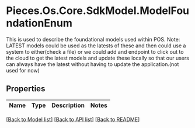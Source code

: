 # Pieces.Os.Core.SdkModel.ModelFoundationEnum
This is used to describe the foundational models used within POS.  Note: LATEST models could be used as the latests of these and then could use a system to either(check a file) or       we could add and endpoint to click out to the cloud to get the latest models and update these locally so that our users       can always have the latest without having to update the application.(not used for now)

## Properties

Name | Type | Description | Notes
------------ | ------------- | ------------- | -------------

[[Back to Model list]](../README.md#documentation-for-models) [[Back to API list]](../README.md#documentation-for-api-endpoints) [[Back to README]](../README.md)

